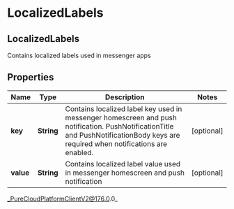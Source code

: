 # LocalizedLabels

## LocalizedLabels
Contains localized labels used in messenger apps

## Properties

|Name | Type | Description | Notes|
|------------ | ------------- | ------------- | -------------|
| **key** | **String** | Contains localized label key used in messenger homescreen and push notification. PushNotificationTitle and PushNotificationBody keys are required when notifications are enabled. | [optional] |
| **value** | **String** | Contains localized label value used in messenger homescreen and push notification | [optional] |



_PureCloudPlatformClientV2@176.0.0_

